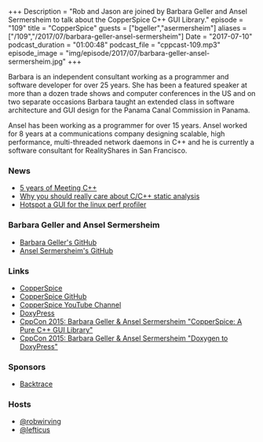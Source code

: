 +++
Description = "Rob and Jason are joined by Barbara Geller and Ansel Sermersheim to talk about the CopperSpice C++ GUI Library."
episode = "109"
title = "CopperSpice"
guests = ["bgeller","asermersheim"]
aliases = ["/109","/2017/07/barbara-geller-ansel-sermersheim"]
Date = "2017-07-10"
podcast_duration = "01:00:48"
podcast_file = "cppcast-109.mp3"
episode_image = "img/episode/2017/07/barbara-geller-ansel-sermersheim.jpg"
+++

Barbara is an independent consultant working as a programmer and software developer for over 25 years. She has been a featured speaker at more than a dozen trade shows and computer conferences in the US and on two separate occasions Barbara taught an extended class in software architecture and GUI design for the Panama Canal Commission in Panama.

Ansel has been working as a programmer for over 15 years. Ansel worked for 8 years at a communications company designing scalable, high performance, multi-threaded network daemons in C++ and he is currently a software consultant for RealityShares in San Francisco.

### News ###

 - [5 years of Meeting C++](http://meetingcpp.com/index.php/br/items/id-5-years-of-meeting-c.html)
 - [Why you should really care about C/C++ static analysis](https://medium.com/@issamvb/why-you-should-really-care-about-c-c-static-analysis-db13f4463b2d)
 - [Hotspot a GUI for the linux perf profiler](https://www.kdab.com/hotspot-gui-linux-perf-profiler/)

### Barbara Geller and Ansel Sermersheim ###

 - [Barbara Geller's GitHub](https://github.com/bgeller)
 - [Ansel Sermersheim's GitHub](https://github.com/agserm)

### Links ###

 - [CopperSpice](http://www.copperspice.com/)
 - [CopperSpice GitHub](https://github.com/copperspice/copperspice)
 - [CopperSpice YouTube Channel](https://www.youtube.com/channel/UC-lNlWEq0kpMcThO-I81ZdQ)
 - [DoxyPress](http://www.copperspice.com/documentation-doxypress.html)
 - [CppCon 2015: Barbara Geller & Ansel Sermersheim "CopperSpice: A Pure C++ GUI Library"](https://www.youtube.com/watch?v=LIiwBNvTllk)
 - [CppCon 2015: Barbara Geller & Ansel Sermersheim "Doxygen to DoxyPress"](https://www.youtube.com/watch?v=hQphBQMwk7s)

### Sponsors ###

- [Backtrace](https://www.backtrace.io/cppcast)

### Hosts ###

- [@robwirving](https://twitter.com/robwirving)
- [@lefticus](https://twitter.com/lefticus)
